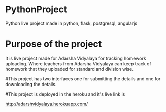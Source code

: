 # PythonProject
Python live project made in python, flask, postgresql, angularjs

# Purpose of the project

It is live project made for Adarsha Vidyalaya for tracking homework uploading. Where teachers from Adarsha Vidyalaya
can keep track of homework that they uploaded for standard and division wise.

#This project has two interfaces one for submitting the details and one for downloading the details.

#This project is deployed in the heroku and it's live link is

  http://adarshvidyalaya.herokuapp.com/
  
  


